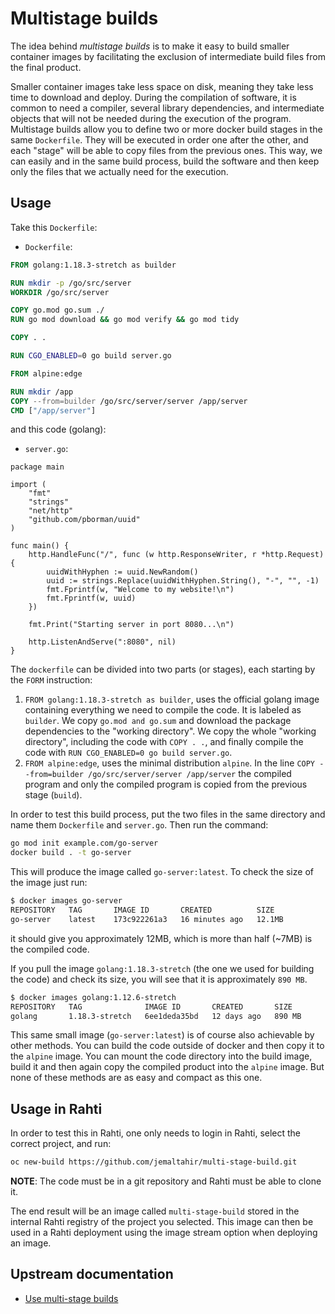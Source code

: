 # Multistage builds

The idea behind _multistage builds_ is to make it easy to build smaller container images by facilitating the exclusion of intermediate build files from the final product.

Smaller container images take less space on disk, meaning they take less time to download and deploy. During the compilation of software, it is common to need a compiler, several library dependencies, and intermediate objects that will not be needed during the execution of the program. Multistage builds allow you to define two or more docker build stages in the same `Dockerfile`. They will be executed in order one after the other, and each "stage" will be able to copy files from the previous ones. This way, we can easily and in the same build process, build the software and then keep only the files that we actually need for the execution.

## Usage

Take this `Dockerfile`:

* `Dockerfile`:

```Dockerfile
FROM golang:1.18.3-stretch as builder

RUN mkdir -p /go/src/server
WORKDIR /go/src/server

COPY go.mod go.sum ./
RUN go mod download && go mod verify && go mod tidy

COPY . .

RUN CGO_ENABLED=0 go build server.go

FROM alpine:edge

RUN mkdir /app
COPY --from=builder /go/src/server/server /app/server
CMD ["/app/server"]
```

and this code (golang):

* `server.go`:

```
package main

import (
    "fmt"
    "strings"
    "net/http"
    "github.com/pborman/uuid"
)

func main() {
    http.HandleFunc("/", func (w http.ResponseWriter, r *http.Request) {
        uuidWithHyphen := uuid.NewRandom()
        uuid := strings.Replace(uuidWithHyphen.String(), "-", "", -1)
        fmt.Fprintf(w, "Welcome to my website!\n")
        fmt.Fprintf(w, uuid)
    })

    fmt.Print("Starting server in port 8080...\n")

    http.ListenAndServe(":8080", nil)
}
```

The `dockerfile` can be divided into two parts (or stages), each starting by the `FORM` instruction:

1. `FROM golang:1.18.3-stretch as builder`, uses the official golang image containing everything we need to compile the code. It is labeled as `builder`. We copy `go.mod and go.sum` and download the package dependencies to the "working directory". We copy the whole "working directory", including the code with `COPY . .`, and finally compile the code with `RUN CGO_ENABLED=0 go build server.go`.
2. `FROM alpine:edge`, uses the minimal distribution `alpine`. In the line `COPY --from=builder /go/src/server/server /app/server` the compiled program and only the compiled program is copied from the previous stage (`build`).

In order to test this build process, put the two files in the same directory and name them `Dockerfile` and `server.go`. Then run the command:

```sh
go mod init example.com/go-server
docker build . -t go-server
```

This will produce the image called `go-server:latest`. To check the size of the image just run:

```sh
$ docker images go-server
REPOSITORY   TAG       IMAGE ID       CREATED          SIZE
go-server    latest    173c922261a3   16 minutes ago   12.1MB
```

it should give you approximately 12MB, which is more than half (~7MB) is the compiled code.

If you pull the image `golang:1.18.3-stretch` (the one we used for building the code) and check its size, you will see that it is approximately `890 MB`.

```sh
$ docker images golang:1.12.6-stretch
REPOSITORY   TAG              IMAGE ID       CREATED       SIZE
golang       1.18.3-stretch   6ee1deda35bd   12 days ago   890 MB
```

This same small image (`go-server:latest`) is of course also achievable by other methods. You can build the code outside of docker and then copy it to the `alpine` image. You can mount the code directory into the build image, build it and then again copy the compiled product into the `alpine` image. But none of these methods are as easy and compact as this one.

## Usage in Rahti

In order to test this in Rahti, one only needs to login in Rahti, select the correct project, and run:

```sh
oc new-build https://github.com/jemaltahir/multi-stage-build.git

```

**NOTE**: The code must be in a git repository and Rahti must be able to clone it.

The end result will be an image called `multi-stage-build` stored in the internal Rahti registry of the project you selected. This image can then be used in a Rahti deployment using the image stream option when deploying an image.

## Upstream documentation

* [Use multi-stage builds](https://docs.docker.com/develop/develop-images/multistage-build/)

